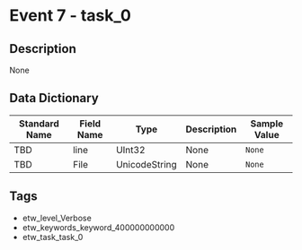 # Event 7 - task_0

## Description
None

## Data Dictionary
|Standard Name|Field Name|Type|Description|Sample Value|
|---|---|---|---|---|
|TBD|line|UInt32|None|`None`|
|TBD|File|UnicodeString|None|`None`|

## Tags
* etw_level_Verbose
* etw_keywords_keyword_400000000000
* etw_task_task_0